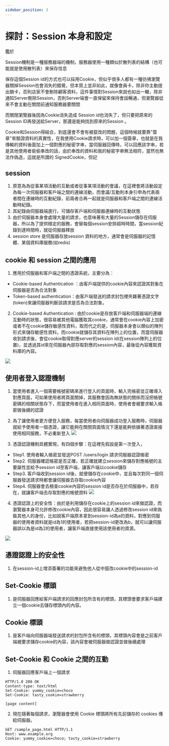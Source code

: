 ```yaml
---
sidebar_position: 3
---
```

# 探討：Session 本身和設定


鑑於


Session機制是一種服務器端的機制，服務器使用一種類似於散列表的結構（也可能就是使用散列表）來保存信息

保存這個Session id的方式也可以採用Cookie，但似乎很多人都有一種彷彿瀏覽器關掉Session也會消失的錯覺，但本質上並非如此，就像會員卡，除非你主動提出銷卡，否則店家不會刪除顧客資料，這件事情對Session來說也如出一轍，除非通知Server刪除Session，否則Server端會一直保留來保持會話暢通，但瀏覽器從來不會主動在關閉前通知服務器要關閉

而關閉瀏覽器後因為Cookie消失造成 Session id也消失了，但只要把原來的Session ID再發送給Server，那還是能夠找到原來的Session 。

Cookie和Session得結合，到底還會不會有被竄改的問題，這個時候就要靠"簽章"來驗證資料的真實性，在我使用Cookie請求時，可以加一個簽章，也就是在我傳輸的資料後面加上一個對應的秘密字串，當伺服器回傳時，可以回應該字串，若是其他使用者偷偷串改的話，由於串改的資料和我的秘密字串無法相符，當然也無法作偽造，這就是所謂的 SignedCookie，但記



## session
1. 原意為為從事某項活動的互動或者從事某項活動的會議，在這裡會將活動設定為每一次伺服器和客戶端之間的連線活動，而會議/互動則本身引申為代表兩者間在連線時的互動紀錄，前兩者合再一起就是伺服器和客戶端之間的連線活動時紀錄。
2. 其紀錄由伺服器端進行，可儲存客戶端和伺服器連線時的互動狀態
3. 由於伺服器本身會處理大量的請求，也意味著有大量的Session儲存在伺服器，所以為了提供穩定的服務，會替每個session安排超時時間，當session紀錄到達時間時，就從伺服器釋放
4. session store 是伺服器存放session 資料的地方，通常會是伺服器的記憶體、某個資料庫服務(如redis)


## cookie 和 session 之間的應用
1. 應用於伺服器和客戶端之間的憑證系統，主要分為：
  - Cookie-based Authentication ：由客戶端提供的cookie內容來認證其對象在伺服器是否為合法對象
  - Token-based authentication：由客戶端發送的請求封包裡夾雜著憑證文字(token)來讓伺服器判斷該請求是否為合法對象。
2. Cookie-based Authentication : 由於cookie是存放客戶端和伺服器端的連線互動時的狀態，很容易被其他電腦獲取其cookie，通常會在cookie內容上加密或者不在cookie儲存敏感性資料，取而代之的是，伺服器本身會以類似的陣列形式來儲存敏感性資料，而cookie就儲存其資料在陣列上的位置，而當伺服器收到請求後，會從cookie取得對應server的session id(在session陣列上的位置)，並透過其id來在伺服器內部存取對應的session內容，最後從內容獲取資料庫的內容。

![](https://res.cloudinary.com/dqfxgtyoi/image/upload/v1639747105/blog/http/cookie_session_tgjczs.png)

## 使用者登入認證機制
1. 當使用者進入一個需要帳號密碼來進行登入的頁面時，輸入完帳密並正確導入對應頁面，可如果使用者將頁面關掉，其服務會因為無狀態的關係而沒把帳號密碼的相關狀態存下，而當使用者在進入相同頁面時，使用者會被要求輸入帳密做後續的認證


2. 為了讓使用者更方便登入服務，每當使用者向伺服器成功登入服務時，伺服器就給予使用者一個憑證，讓它能夠在關閉頁面情況下還是能夠依據著憑證直接使用相同服務，不必重新登入
![](https://res.cloudinary.com/dqfxgtyoi/image/upload/v1639985704/blog/loginSystem/Certificate_System_hc5u2n.png)

3. 憑證認證機制具體實現，有四個步驟：在這裡先假設是第一次登入，
  - Step1. 使用者輸入帳密並發送POST /users/login 請求伺服器認證帳密
  - Step2. 伺服器確認帳密是否正確，若正確就建立session來儲存對應帳號的主要屬性並給予session id至客戶端，讓客戶端以cookie儲存
  - Step3. 客戶端收到session id後，就便儲存在cookie中，並且每次對同一個伺服器發送請求時都會讓伺服器去存取cookie內容
  - Step4. 伺服器會去檢查cookie內容的session id是否存在於伺服器中，若存在，就讓客戶端去存取對應的帳號資料
![](https://res.cloudinary.com/dqfxgtyoi/image/upload/v1639932196/blog/loginSystem/implementationOfCertificating_gvmhfx.png)

4. 憑證認證上的安全性：由於是利用儲存在cookie上的session id來做認證，而瀏覽器本身可允許修改cookie內容，因此很容易讓人透過修改session id來偽裝其他人的身份，比如說客戶端原本拿到session-id為a的資料，對應到伺服器的使用者資料就是id為1的使用者，若把session-id更改為b，就可以讓伺服器誤以為是id為2的使用者，讓客戶端直接使用該使用者的資源。

![](https://res.cloudinary.com/dqfxgtyoi/image/upload/v1639933781/blog/loginSystem/CertificationStore_a7t3ou.png)


## 憑證認證上的安全性
1. 在session-id上增添簽署的功能來避免他人從中竄改cookie中的session-id




  ## Set-Cookie 標頭
  1. 是伺服器回應給客戶端請求的回應封包所含有的標頭，其標頭會要求客戶端建立一個cookie去儲存標頭內的內容。


  ## Cookie 標頭
  1. 是客戶端向伺服器端發送請求的封包所含有的標頭，其標頭內容會是之前客戶端被要求儲存cookie的內容，該內容會被伺服器做認證並做後續處理


  
## Set-Cookie 和 Cookie 之間的互動
1. 伺服器回應客戶端上一個請求
```
HTTP/1.0 200 OK
Content-type: text/html
Set-Cookie: yummy_cookie=choco
Set-Cookie: tasty_cookie=strawberry

[page content]
```
2. 現在隨著每個請求，瀏覽器會使用 Cookie 標頭將所有先前儲存的 cookies 傳給伺服器。
```
GET /sample_page.html HTTP/1.1
Host: www.example.org
Cookie: yummy_cookie=choco; tasty_cookie=strawberry
```